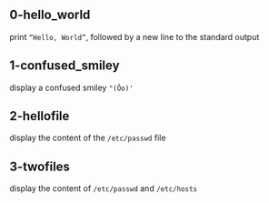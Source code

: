 ## 0-hello_world
print `“Hello, World”`, followed by a new line to the standard output
## 1-confused_smiley
display a confused smiley `"(Ôo)'`
## 2-hellofile
display  the content of the `/etc/passwd` file
## 3-twofiles
display the content of `/etc/passwd` and `/etc/hosts`
